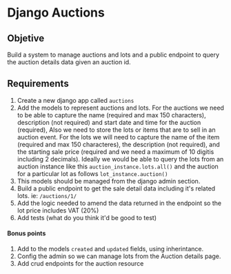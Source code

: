 # Django Auctions

## Objetive
Build a system to manage auctions and lots and a public endpoint to query the auction details data given an auction id.

## Requirements
1. Create a new django app called ``auctions``
1. Add the models to represent auctions and lots.
For the auctions we need to be able to capture the name (required and max 150 characters), description (not required) and start date and time for the auction (required), Also we need to store the lots or items that are to sell in an auction event. For the lots we will need to capture the name of the item (required and max 150 characteres), the description (not required), and the starting sale price (required and we need a maximum of 10 digitis including 2 decimals). Ideally we would be able to query the lots from an auction instance like this ``auction_instance.lots.all()`` and the auction for a particular lot as follows ``lot_instance.auction()``
1. This models should be managed from the django admin section. 
1. Build a public endpoint to get the sale detail data including it's related lots. ie: ``/auctions/1/``
1. Add the logic needed to amend the data returned in the endpoint so the lot price includes VAT (20%)
1. Add tests (what do you think it'd be good to test)

#### Bonus points
1. Add to the models ``created`` and ``updated`` fields, using inherintance.
1. Config the admin so we can manage lots from the Auction details page.
2. Add crud endpoints for the auction resource
